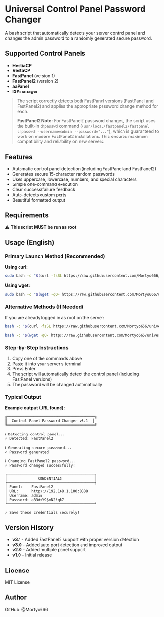 # Universal Control Panel Password Changer
A bash script that automatically detects your server control panel and changes the admin password to a randomly generated secure password.

## Supported Control Panels

- **HestiaCP**
- **VestaCP**
- **FastPanel** (version 1)
- **FastPanel2** (version 2)
- **aaPanel**
- **ISPmanager**

> The script correctly detects both FastPanel versions (FastPanel and FastPanel2) and applies the appropriate password change method for each.
>
> **FastPanel2 Note:** For FastPanel2 password changes, the script uses the built-in `chpasswd` command (`/usr/local/fastpanel2/fastpanel chpasswd --username=admin --password="..."`), which is guaranteed to work on modern FastPanel2 installations. This ensures maximum compatibility and reliability on new servers.

## Features

- Automatic control panel detection (including FastPanel and FastPanel2)
- Generates secure 15-character random passwords
- Uses uppercase, lowercase, numbers, and special characters
- Simple one-command execution
- Clear success/failure feedback
- Auto-detects custom ports
- Beautiful formatted output

## Requirements

⚠️ **This script MUST be run as root**

## Usage (English)

### Primary Launch Method (Recommended)

**Using curl:**
```bash
sudo bash -c "$(curl -fsSL https://raw.githubusercontent.com/Mortyo666/universal-panel-password-changer/main/change-panel-password.sh)"
```

**Using wget:**
```bash
sudo bash -c "$(wget -qO- https://raw.githubusercontent.com/Mortyo666/universal-panel-password-changer/main/change-panel-password.sh)"
```

### Alternative Methods (If Needed)

If you are already logged in as root on the server:

```bash
bash -c "$(curl -fsSL https://raw.githubusercontent.com/Mortyo666/universal-panel-password-changer/main/change-panel-password.sh)"
```

```bash
bash -c "$(wget -qO- https://raw.githubusercontent.com/Mortyo666/universal-panel-password-changer/main/change-panel-password.sh)"
```

### Step-by-Step Instructions

1. Copy one of the commands above
2. Paste it into your server's terminal
3. Press Enter
4. The script will automatically detect the control panel (including FastPanel versions)
5. The password will be changed automatically

### Typical Output

**Example output (URL found):**
```
╔════════════════════════════════════════╗
║  Control Panel Password Changer v3.1  ║
╚════════════════════════════════════════╝

ℹ Detecting control panel...
✓ Detected: FastPanel2

ℹ Generating secure password...
✓ Password generated

ℹ Changing FastPanel2 password...
✓ Password changed successfully!

┌────────────────────────────────────────┐
│              CREDENTIALS               │
├────────────────────────────────────────┤
│ Panel:    FastPanel2
│ URL:      https://192.168.1.100:8888
│ Username: admin
│ Password: aB3#xY9$mN2!qR7
└────────────────────────────────────────┘

✓ Save these credentials securely!
```

## Version History

- **v3.1** - Added FastPanel2 support with proper version detection
- **v3.0** - Added auto port detection and improved output
- **v2.0** - Added multiple panel support
- **v1.0** - Initial release

## License

MIT License

## Author

GitHub: @Mortyo666
